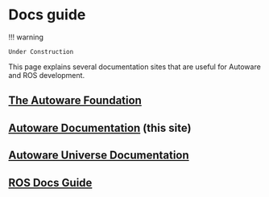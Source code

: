 # Docs guide

!!! warning

    Under Construction

This page explains several documentation sites that are useful for Autoware and ROS development.

## [The Autoware Foundation](https://www.autoware.org/)

## [Autoware Documentation](https://autowarefoundation.github.io/autoware-documentation) (this site)

## [Autoware Universe Documentation](https://autowarefoundation.github.io/autoware.universe)

## [ROS Docs Guide](https://docs.ros.org/en/rolling/Docs-Guide.html)
